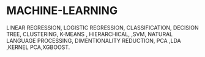 # MACHINE-LEARNING
LINEAR REGRESSION, LOGISTIC REGRESSION, CLASSIFICATION, DECISION TREE, CLUSTERING, K-MEANS , HIERARCHICAL, ,SVM, NATURAL LANGUAGE PROCESSING, DIMENTIONALITY REDUCTION, PCA ,LDA ,KERNEL PCA,XGBOOST.
